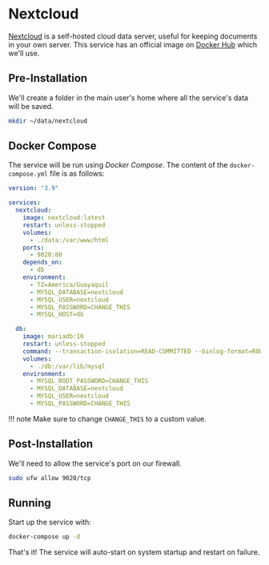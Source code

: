 # Nextcloud

[Nextcloud](https://nextcloud.com/) is a self-hosted cloud data server, useful for keeping documents in your own server. This service has an official image on [Docker Hub](https://hub.docker.com/_/nextcloud) which we'll use.

## Pre-Installation

We'll create a folder in the main user's home where all the service's data will be saved.

```bash
mkdir ~/data/nextcloud
```

## Docker Compose

The service will be run using *Docker Compose*. The content of the `docker-compose.yml` file is as follows:

```yaml
version: "3.9"

services:
  nextcloud:
    image: nextcloud:latest
    restart: unless-stopped
    volumes:
      - ./data:/var/www/html
    ports:
      - 9020:80
    depends_on:
      - db
    environment:
      - TZ=America/Guayaquil
      - MYSQL_DATABASE=nextcloud
      - MYSQL_USER=nextcloud
      - MYSQL_PASSWORD=CHANGE_THIS
      - MYSQL_HOST=db

  db:
    image: mariadb:10
    restart: unless-stopped
    command: --transaction-isolation=READ-COMMITTED --binlog-format=ROW
    volumes:
      - ./db:/var/lib/mysql
    environment:
      - MYSQL_ROOT_PASSWORD=CHANGE_THIS
      - MYSQL_DATABASE=nextcloud
      - MYSQL_USER=nextcloud
      - MYSQL_PASSWORD=CHANGE_THIS
```

!!! note
    Make sure to change `CHANGE_THIS` to a custom value.

## Post-Installation

We'll need to allow the service's port on our firewall.

```bash
sudo ufw allow 9020/tcp
```

## Running

Start up the service with:

```bash
docker-compose up -d
```

That's it! The service will auto-start on system startup and restart on failure.
